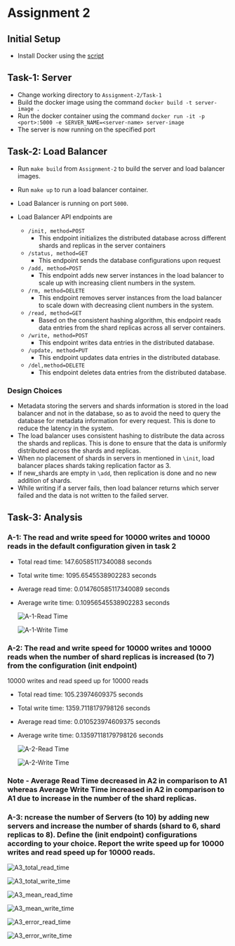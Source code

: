 # Assignment 2

## Initial Setup

- Install Docker using the [script](../Assignment-1/docker_install.sh)

## Task-1: Server

- Change working directory to `Assignment-2/Task-1`
- Build the docker image using the command `docker build -t server-image .`
- Run the docker container using the command `docker run -it -p <port>:5000 -e SERVER_NAME=<server-name> server-image`
- The server is now running on the specified port

## Task-2: Load Balancer
- Run `make build` from `Assignment-2` to build the server and load balancer images.
- Run `make up` to run a load balancer container.
- Load Balancer is running on port `5000`.
- Load Balancer API endpoints are

    - `/init, method=POST`
        - This endpoint initializes the distributed database across different shards and replicas
          in the server containers
    - `/status, method=GET`
        - This endpoint sends the database configurations upon request
    - `/add, method=POST`
        - This endpoint adds new server instances in the load balancer to scale up with
          increasing client numbers in the system.
    - `/rm, method=DELETE`
        - This endpoint removes server instances from the load balancer to scale down with
          decreasing client numbers in the system.
    - `/read, method=GET`
        - Based on the consistent hashing algorithm, this endpoint reads data entries from the
          shard replicas across all server containers. 
    - `/write, method=POST`
        - This endpoint writes data entries in the distributed database.
    - `/update, method=PUT`
        - This endpoint updates data entries in the distributed database.
    - `/del,method=DELETE`
        - This endpoint deletes data entries from the distributed database.

### Design Choices
- Metadata storing the servers and shards information is stored in the load balancer and not in the database, so as to avoid the need to query the database for metadata information for every request. This is done to reduce the latency in the system.
- The load balancer uses consistent hashing to distribute the data across the shards and replicas. This is done to ensure that the data is uniformly distributed across the shards and replicas.
- When no placement of shards in servers in mentioned in `\init`, load balancer places shards taking replication factor as 3. 
- If new_shards are empty in `\add`, then replication is done and no new addition of shards.
- While writing if a server fails, then load balancer returns which server failed and the data is not written to the failed server.

## Task-3: Analysis

### A-1: The read and write speed for 10000 writes and 10000 reads in the default configuration  given in task 2
- Total read time: 147.60585117340088  seconds
- Total write time: 1095.6545538902283  seconds
- Average read time: 0.014760585117340089  seconds
- Average write time: 0.10956545538902283  seconds

    ![A-1-Read Time](./Task-3/A1_read_time.png)
    
    ![A-1-Write Time](./Task-3/A1_write_time.png)

    

### A-2: The read and write speed for 10000 writes and 10000 reads when the number of shard replicas is increased (to 7) from the configuration (init endpoint)

10000 writes and read speed up for 10000 reads
- Total read time: 105.23974609375  seconds
- Total write time: 1359.7118179798126  seconds
- Average read time: 0.010523974609375  seconds
- Average write time: 0.13597118179798126  seconds

    ![A-2-Read Time](./Task-3/A2_read_time.png)
    
    ![A-2-Write Time](./Task-3/A2_write_time.png)

### Note - Average Read Time decreased in A2 in comparison to A1 whereas Average Write Time increased in A2 in comparison to A1 due to increase in the number of the shard replicas.


### A-3: ncrease the number of Servers (to 10) by adding new servers and increase the number of shards (shard to 6, shard replicas to 8). Define the (init endpoint) configurations according to your choice. Report the write speed up for 10000 writes and read speed up for 10000 reads.

![A3_total_read_time](./Task-3/A3_total_read_time.png)

![A3_total_write_time](./Task-3/A3_total_write_time.png)

![A3_mean_read_time](./Task-3/A3_mean_read_time.png)

![A3_mean_write_time](./Task-3/A3_mean_write_time.png)

![A3_error_read_time](./Task-3/A3_error_read_time.png)

![A3_error_write_time](./Task-3/A3_error_write_time.png)
